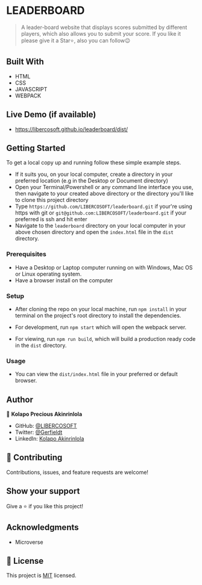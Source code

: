 # LEADERBOARD

> A leader-board website that displays scores submitted by different players, which also allows you to submit your score.
> If you like it please give it a Star⭐️, also you can follow:wink:

## Built With

- HTML
- CSS
- JAVASCRIPT
- WEBPACK

## Live Demo (if available)

- <https://libercosoft.github.io/leaderboard/dist/>

## Getting Started

To get a local copy up and running follow these simple example steps.

- If it suits you, on your local computer, create a directory in your preferred location (e.g in the Desktop or Document directory)
- Open your Terminal/Powershell or any command line interface you use, then navigate to your created above directory or the directory you'll like to clone this project directory
- Type `https://github.com/LIBERCOSOFT/leaderboard.git` if your're using https with git or `git@github.com:LIBERCOSOFT/leaderboard.git` if your preferred is ssh and hit enter
- Navigate to the `leaderboard` directory on your local computer in your above chosen directory and open the `index.html` file in the `dist` directory.

### Prerequisites

- Have a Desktop or Laptop computer running on with Windows, Mac OS or Linux operating system.
- Have a browser install on the computer

### Setup

- After cloning the repo on your local machine, run `npm install` in your terminal on the project's root directory to install the dependencies.

- For development, run `npm start` which will open the webpack server.
- For viewing, run `npm run build`, which will build a production ready code in the `dist` directory.

### Usage

- You can view the `dist/index.html` file in your preferred or default browser.

## Author

👤 **Kolapo Precious Akinrinlola**

- GitHub: [@LIBERCOSOFT](https://github.com/LIBERCOSOFT)
- Twitter: [@Gerfieldt](https://twitter.com/Gerfieldt)
- LinkedIn: [Kolapo Akinrinlola](https://linkedin.com/in/kolapo-akinrinlola-072097110)

## 🤝 Contributing

Contributions, issues, and feature requests are welcome!

## Show your support

Give a ⭐️ if you like this project!

## Acknowledgments

- Microverse

## 📝 License

This project is [MIT](./LICENSE) licensed.
